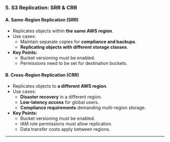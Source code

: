 ### 5. S3 Replication: SRR & CRR
#### **A. Same-Region Replication (SRR)**
- Replicates objects within **the same AWS region**.
- Use cases:
  - Maintain separate copies for **compliance and backups**.
  - **Replicating objects with different storage classes**.
- **Key Points:**
  - Bucket versioning must be enabled.
  - Permissions need to be set for destination buckets.

#### **B. Cross-Region Replication (CRR)**
- Replicates objects to **a different AWS region**.
- Use cases:
  - **Disaster recovery** in a different region.
  - **Low-latency access** for global users.
  - **Compliance requirements** demanding multi-region storage.
- **Key Points:**
  - Bucket versioning must be enabled.
  - IAM role permissions must allow replication.
  - Data transfer costs apply between regions.

---
